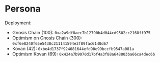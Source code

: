 # Persona

Deployment:

- Gnosis Chain (100): `0xa2a9df8aec7b12790b4d044cd9502cc2168ff975`
- Optimism on Gnosis Chain (300): `0xf6e8240f65e5438c211141594e3f89fac6140d67`
- Kovan (42): `0xbe4d1737f924081644efd90e99bccfb9547a081a`
- Optimism Kovan (69): `0x424a7b9070d17bf4a3f88a648803ba66ca4dec6b`
